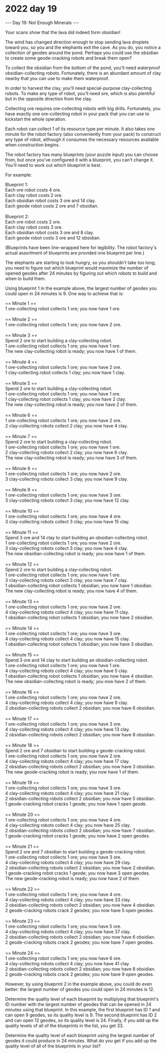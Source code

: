 # 2022 day 19

--- Day 19: Not Enough Minerals ---

Your scans show that the lava did indeed form obsidian!



The wind has changed direction enough to stop sending lava droplets toward you, so you and the elephants exit the cave. As you do, you notice a collection of geodes around the pond. Perhaps you could use the obsidian to create some geode-cracking robots and break them open?



To collect the obsidian from the bottom of the pond, you'll need waterproof obsidian-collecting robots. Fortunately, there is an abundant amount of clay nearby that you can use to make them waterproof.



In order to harvest the clay, you'll need special-purpose clay-collecting robots. To make any type of robot, you'll need ore, which is also plentiful but in the opposite direction from the clay.



Collecting ore requires ore-collecting robots with big drills. Fortunately, you have exactly one ore-collecting robot in your pack that you can use to kickstart the whole operation.



Each robot can collect 1 of its resource type per minute. It also takes one minute for the robot factory (also conveniently from your pack) to construct any type of robot, although it consumes the necessary resources available when construction begins.



The robot factory has many blueprints (your puzzle input) you can choose from, but once you've configured it with a blueprint, you can't change it. You'll need to work out which blueprint is best.



For example:



Blueprint 1:\
  Each ore robot costs 4 ore.\
  Each clay robot costs 2 ore.\
  Each obsidian robot costs 3 ore and 14 clay.\
  Each geode robot costs 2 ore and 7 obsidian.\
\
Blueprint 2:\
  Each ore robot costs 2 ore.\
  Each clay robot costs 3 ore.\
  Each obsidian robot costs 3 ore and 8 clay.\
  Each geode robot costs 3 ore and 12 obsidian.



(Blueprints have been line-wrapped here for legibility. The robot factory's actual assortment of blueprints are provided one blueprint per line.)



The elephants are starting to look hungry, so you shouldn't take too long; you need to figure out which blueprint would maximize the number of opened geodes after 24 minutes by figuring out which robots to build and when to build them.



Using blueprint 1 in the example above, the largest number of geodes you could open in 24 minutes is 9. One way to achieve that is:



== Minute 1 ==\
1 ore-collecting robot collects 1 ore; you now have 1 ore.\
\
== Minute 2 ==\
1 ore-collecting robot collects 1 ore; you now have 2 ore.\
\
== Minute 3 ==\
Spend 2 ore to start building a clay-collecting robot.\
1 ore-collecting robot collects 1 ore; you now have 1 ore.\
The new clay-collecting robot is ready; you now have 1 of them.\
\
== Minute 4 ==\
1 ore-collecting robot collects 1 ore; you now have 2 ore.\
1 clay-collecting robot collects 1 clay; you now have 1 clay.\
\
== Minute 5 ==\
Spend 2 ore to start building a clay-collecting robot.\
1 ore-collecting robot collects 1 ore; you now have 1 ore.\
1 clay-collecting robot collects 1 clay; you now have 2 clay.\
The new clay-collecting robot is ready; you now have 2 of them.\
\
== Minute 6 ==\
1 ore-collecting robot collects 1 ore; you now have 2 ore.\
2 clay-collecting robots collect 2 clay; you now have 4 clay.\
\
== Minute 7 ==\
Spend 2 ore to start building a clay-collecting robot.\
1 ore-collecting robot collects 1 ore; you now have 1 ore.\
2 clay-collecting robots collect 2 clay; you now have 6 clay.\
The new clay-collecting robot is ready; you now have 3 of them.\
\
== Minute 8 ==\
1 ore-collecting robot collects 1 ore; you now have 2 ore.\
3 clay-collecting robots collect 3 clay; you now have 9 clay.\
\
== Minute 9 ==\
1 ore-collecting robot collects 1 ore; you now have 3 ore.\
3 clay-collecting robots collect 3 clay; you now have 12 clay.\
\
== Minute 10 ==\
1 ore-collecting robot collects 1 ore; you now have 4 ore.\
3 clay-collecting robots collect 3 clay; you now have 15 clay.\
\
== Minute 11 ==\
Spend 3 ore and 14 clay to start building an obsidian-collecting robot.\
1 ore-collecting robot collects 1 ore; you now have 2 ore.\
3 clay-collecting robots collect 3 clay; you now have 4 clay.\
The new obsidian-collecting robot is ready; you now have 1 of them.\
\
== Minute 12 ==\
Spend 2 ore to start building a clay-collecting robot.\
1 ore-collecting robot collects 1 ore; you now have 1 ore.\
3 clay-collecting robots collect 3 clay; you now have 7 clay.\
1 obsidian-collecting robot collects 1 obsidian; you now have 1 obsidian.\
The new clay-collecting robot is ready; you now have 4 of them.\
\
== Minute 13 ==\
1 ore-collecting robot collects 1 ore; you now have 2 ore.\
4 clay-collecting robots collect 4 clay; you now have 11 clay.\
1 obsidian-collecting robot collects 1 obsidian; you now have 2 obsidian.\
\
== Minute 14 ==\
1 ore-collecting robot collects 1 ore; you now have 3 ore.\
4 clay-collecting robots collect 4 clay; you now have 15 clay.\
1 obsidian-collecting robot collects 1 obsidian; you now have 3 obsidian.\
\
== Minute 15 ==\
Spend 3 ore and 14 clay to start building an obsidian-collecting robot.\
1 ore-collecting robot collects 1 ore; you now have 1 ore.\
4 clay-collecting robots collect 4 clay; you now have 5 clay.\
1 obsidian-collecting robot collects 1 obsidian; you now have 4 obsidian.\
The new obsidian-collecting robot is ready; you now have 2 of them.\
\
== Minute 16 ==\
1 ore-collecting robot collects 1 ore; you now have 2 ore.\
4 clay-collecting robots collect 4 clay; you now have 9 clay.\
2 obsidian-collecting robots collect 2 obsidian; you now have 6 obsidian.\
\
== Minute 17 ==\
1 ore-collecting robot collects 1 ore; you now have 3 ore.\
4 clay-collecting robots collect 4 clay; you now have 13 clay.\
2 obsidian-collecting robots collect 2 obsidian; you now have 8 obsidian.\
\
== Minute 18 ==\
Spend 2 ore and 7 obsidian to start building a geode-cracking robot.\
1 ore-collecting robot collects 1 ore; you now have 2 ore.\
4 clay-collecting robots collect 4 clay; you now have 17 clay.\
2 obsidian-collecting robots collect 2 obsidian; you now have 3 obsidian.\
The new geode-cracking robot is ready; you now have 1 of them.\
\
== Minute 19 ==\
1 ore-collecting robot collects 1 ore; you now have 3 ore.\
4 clay-collecting robots collect 4 clay; you now have 21 clay.\
2 obsidian-collecting robots collect 2 obsidian; you now have 5 obsidian.\
1 geode-cracking robot cracks 1 geode; you now have 1 open geode.\
\
== Minute 20 ==\
1 ore-collecting robot collects 1 ore; you now have 4 ore.\
4 clay-collecting robots collect 4 clay; you now have 25 clay.\
2 obsidian-collecting robots collect 2 obsidian; you now have 7 obsidian.\
1 geode-cracking robot cracks 1 geode; you now have 2 open geodes.\
\
== Minute 21 ==\
Spend 2 ore and 7 obsidian to start building a geode-cracking robot.\
1 ore-collecting robot collects 1 ore; you now have 3 ore.\
4 clay-collecting robots collect 4 clay; you now have 29 clay.\
2 obsidian-collecting robots collect 2 obsidian; you now have 2 obsidian.\
1 geode-cracking robot cracks 1 geode; you now have 3 open geodes.\
The new geode-cracking robot is ready; you now have 2 of them.\
\
== Minute 22 ==\
1 ore-collecting robot collects 1 ore; you now have 4 ore.\
4 clay-collecting robots collect 4 clay; you now have 33 clay.\
2 obsidian-collecting robots collect 2 obsidian; you now have 4 obsidian.\
2 geode-cracking robots crack 2 geodes; you now have 5 open geodes.\
\
== Minute 23 ==\
1 ore-collecting robot collects 1 ore; you now have 5 ore.\
4 clay-collecting robots collect 4 clay; you now have 37 clay.\
2 obsidian-collecting robots collect 2 obsidian; you now have 6 obsidian.\
2 geode-cracking robots crack 2 geodes; you now have 7 open geodes.\
\
== Minute 24 ==\
1 ore-collecting robot collects 1 ore; you now have 6 ore.\
4 clay-collecting robots collect 4 clay; you now have 41 clay.\
2 obsidian-collecting robots collect 2 obsidian; you now have 8 obsidian.\
2 geode-cracking robots crack 2 geodes; you now have 9 open geodes.



However, by using blueprint 2 in the example above, you could do even better: the largest number of geodes you could open in 24 minutes is 12.



Determine the quality level of each blueprint by multiplying that blueprint's ID number with the largest number of geodes that can be opened in 24 minutes using that blueprint. In this example, the first blueprint has ID 1 and can open 9 geodes, so its quality level is 9. The second blueprint has ID 2 and can open 12 geodes, so its quality level is 24. Finally, if you add up the quality levels of all of the blueprints in the list, you get 33.



Determine the quality level of each blueprint using the largest number of geodes it could produce in 24 minutes. What do you get if you add up the quality level of all of the blueprints in your list?



